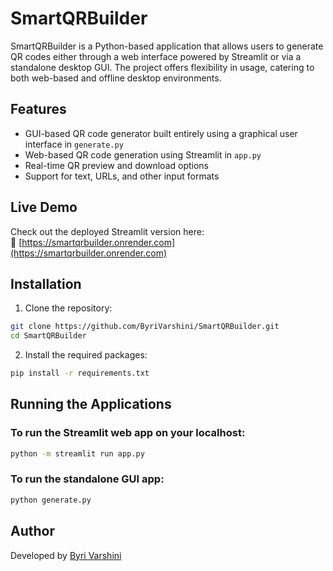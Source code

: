 # SmartQRBuilder

SmartQRBuilder is a Python-based application that allows users to generate QR codes either through a web interface powered by Streamlit or via a standalone desktop GUI. The project offers flexibility in usage, catering to both web-based and offline desktop environments.

## Features

- GUI-based QR code generator built entirely using a graphical user interface in `generate.py`
- Web-based QR code generation using Streamlit in `app.py`
- Real-time QR preview and download options
- Support for text, URLs, and other input formats

## Live Demo

Check out the deployed Streamlit version here:  
🔗 [https://smartqrbuilder.onrender.com](https://smartqrbuilder.onrender.com)


## Installation

1. Clone the repository:

```bash
git clone https://github.com/ByriVarshini/SmartQRBuilder.git
cd SmartQRBuilder
```

2. Install the required packages:

```bash
pip install -r requirements.txt
```

## Running the Applications

### To run the Streamlit web app on your localhost:

```bash
python -m streamlit run app.py
```

### To run the standalone GUI app:

```bash
python generate.py
```

## Author

Developed by [Byri Varshini](https://github.com/ByriVarshini)
